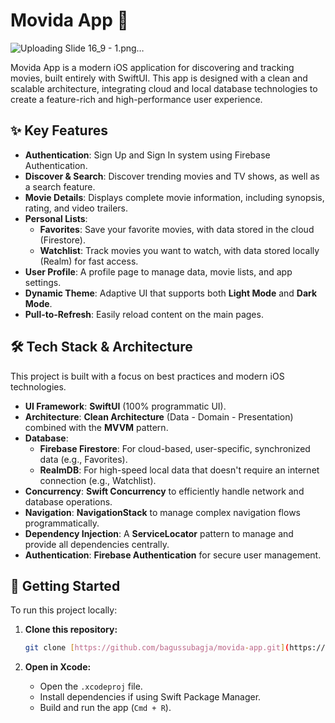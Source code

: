 # Movida App 🍿

![Uploading Slide 16_9 - 1.png…]()

Movida App is a modern iOS application for discovering and tracking movies, built entirely with SwiftUI. This app is designed with a clean and scalable architecture, integrating cloud and local database technologies to create a feature-rich and high-performance user experience.

## ✨ Key Features

* **Authentication**: Sign Up and Sign In system using Firebase Authentication.
* **Discover & Search**: Discover trending movies and TV shows, as well as a search feature.
* **Movie Details**: Displays complete movie information, including synopsis, rating, and video trailers.
* **Personal Lists**:
  * **Favorites**: Save your favorite movies, with data stored in the cloud (Firestore).
  * **Watchlist**: Track movies you want to watch, with data stored locally (Realm) for fast access.
* **User Profile**: A profile page to manage data, movie lists, and app settings.
* **Dynamic Theme**: Adaptive UI that supports both **Light Mode** and **Dark Mode**.
* **Pull-to-Refresh**: Easily reload content on the main pages.

## 🛠️ Tech Stack & Architecture

This project is built with a focus on best practices and modern iOS technologies.

* **UI Framework**: **SwiftUI** (100% programmatic UI).
* **Architecture**: **Clean Architecture** (Data - Domain - Presentation) combined with the **MVVM** pattern.
* **Database**:
  * **Firebase Firestore**: For cloud-based, user-specific, synchronized data (e.g., Favorites).
  * **RealmDB**: For high-speed local data that doesn't require an internet connection (e.g., Watchlist).
* **Concurrency**: **Swift Concurrency** to efficiently handle network and database operations.
* **Navigation**: **NavigationStack** to manage complex navigation flows programmatically.
* **Dependency Injection**: A **ServiceLocator** pattern to manage and provide all dependencies centrally.
* **Authentication**: **Firebase Authentication** for secure user management.

## 🚀 Getting Started

To run this project locally:

1. **Clone this repository:**
   ```bash
   git clone [https://github.com/bagussubagja/movida-app.git](https://github.com/bagussubagja/movida-app.git)
   ```

2. **Open in Xcode:**
   * Open the `.xcodeproj` file.
   * Install dependencies if using Swift Package Manager.
   * Build and run the app (`Cmd + R`).
    
